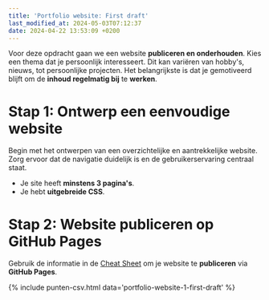 ```yaml
---
title: 'Portfolio website: First draft'
last_modified_at: 2024-05-03T07:12:37
date: 2024-04-22 13:53:09 +0200
---
```

 
Voor deze opdracht gaan we een website **publiceren en onderhouden**. Kies een thema dat je persoonlijk interesseert. Dit kan variëren van hobby's, nieuws, tot persoonlijke projecten. Het belangrijkste is dat je gemotiveerd blijft om de **inhoud regelmatig bij** te **werken**.

# Stap 1: Ontwerp een eenvoudige website

Begin met het ontwerpen van een overzichtelijke en aantrekkelijke website. Zorg ervoor dat de navigatie duidelijk is en de gebruikerservaring centraal staat.  
- Je site heeft **minstens 3 pagina's**.
- Je hebt **uitgebreide CSS**.

# Stap 2: Website publiceren op GitHub Pages

Gebruik de informatie in de [Cheat Sheet](Cheat-Sheet) om je website te **publiceren** via **GitHub Pages**.

{% include punten-csv.html data='portfolio-website-1-first-draft' %}